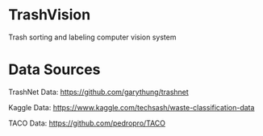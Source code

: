 # TrashVision
Trash sorting and labeling computer vision system

# Data Sources
TrashNet Data: https://github.com/garythung/trashnet

Kaggle Data: https://www.kaggle.com/techsash/waste-classification-data

TACO Data: https://github.com/pedropro/TACO

